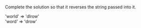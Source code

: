 Complete the solution so that it reverses the string passed into it.

'world'  =>  'dlrow'  
'word'   =>  'drow'